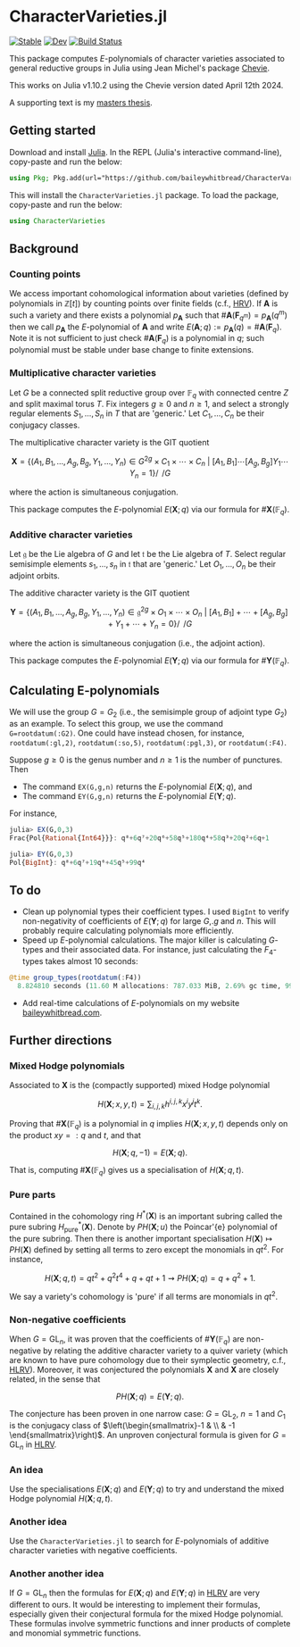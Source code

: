 # CharacterVarieties.jl

[![Stable](https://img.shields.io/badge/docs-stable-blue.svg)](https://baileywhitbread.github.io/CharacterVarieties.jl/stable/)
[![Dev](https://img.shields.io/badge/docs-dev-blue.svg)](https://baileywhitbread.github.io/CharacterVarieties.jl/dev/)
[![Build Status](https://github.com/baileywhitbread/CharacterVarieties.jl/actions/workflows/CI.yml/badge.svg?branch=master)](https://github.com/baileywhitbread/CharacterVarieties.jl/actions/workflows/CI.yml?query=branch%3Amaster)


This package computes $E$-polynomials of character varieties associated to general reductive groups in Julia using Jean Michel's package [Chevie](https://github.com/jmichel7/Chevie.jl). 

This works on Julia v1.10.2 using the Chevie version dated April 12th 2024. 

A supporting text is my [masters thesis](https://baileywhitbread.com/files/24_mphil_thesis.pdf).

## Getting started
Download and install [Julia](https://julialang.org/downloads/). In the REPL (Julia's interactive command-line), copy-paste and run the below:

```julia
using Pkg; Pkg.add(url="https://github.com/baileywhitbread/CharacterVarieties.jl")
```

This will install the `CharacterVarieties.jl` package. To load the package, copy-paste and run the below:

```julia
using CharacterVarieties
```




## Background
### Counting points
We access important cohomological information about varieties (defined by polynomials in $\mathbb{Z}[t]$) by counting points over finite fields (c.f., [HRV](https://link.springer.com/article/10.1007/s00222-008-0142-x)). If $\mathbf{A}$ is such a variety and there exists a polynomial $p_\mathbf{A}$ such that $`\#\mathbf{A}(\mathbf{F}_{q^m})=p_\mathbf{A}(q^m)`$ then we call $p_\mathbf{A}$ the $E$-polynomial of $\mathbf{A}$ and write $`E(\mathbf{A};q):=p_\mathbf{A}(q)=\#\mathbf{A}(\mathbf{F}_q)`$. Note it is not sufficient to just check $`\#\mathbf{A}(\mathbf{F}_{q})`$ is a polynomial in $q$; such polynomial must be stable under base change to finite extensions.

### Multiplicative character varieties
Let $G$ be a connected split reductive group over $\mathbb{F}_q$ with connected centre $Z$ and split maximal torus $T$. Fix integers $g\geq 0$ and $n\geq 1$, and select a strongly regular elements $S_1,\ldots,S_n$ in $T$ that are 'generic.' Let $C_1,\ldots,C_n$ be their conjugacy classes. 

The multiplicative character variety is the GIT quotient
```math
\mathbf{X} = \bigg\{(A_1,B_1,\ldots,A_g,B_g,Y_1,\ldots,Y_n)\in G^{2g}\times C_1\times \cdots\times C_n\ \bigg|\ [A_1,B_1]\cdots[A_g,B_g]Y_1\cdots Y_n = 1\bigg\}\bigg/\!\!\!\!\!\bigg/G
```
where the action is simultaneous conjugation. 

This package computes the $E$-polynomial $E(\mathbf{X};q)$ via our formula for $`\#\mathbf{X}(\mathbb{F}_q)`$.  

### Additive character varieties
Let $\mathfrak{g}$ be the Lie algebra of $G$ and let $\mathfrak{t}$ be the Lie algebra of $T$. Select regular semisimple elements $s_1,\ldots,s_n$ in $\mathfrak{t}$ that are 'generic.' Let $O_1,\ldots,O_n$ be their adjoint orbits. 

The additive character variety is the GIT quotient
```math
\mathbf{Y} = \bigg\{(A_1,B_1,\ldots,A_g,B_g,Y_1,\ldots,Y_n)\in \mathfrak{g}^{2g}\times O_1\times \cdots\times O_n\ \bigg|\ [A_1,B_1]+\cdots+[A_g,B_g] + Y_1+ \cdots + Y_n = 0\bigg\}\bigg/\!\!\!\!\!\bigg/G
```
where the action is simultaneous conjugation (i.e., the adjoint action). 

This package computes the $E$-polynomial $E(\mathbf{Y};q)$ via our formula for $`\#\mathbf{Y}(\mathbb{F}_q)`$.  


## Calculating E-polynomials
We will use the group $G=G_2$ (i.e., the semisimple group of adjoint type $G_2$) as an example. To select this group, we use the command `G=rootdatum(:G2)`. One could have instead chosen, for instance, `rootdatum(:gl,2)`, `rootdatum(:so,5)`, `rootdatum(:pgl,3)`, or `rootdatum(:F4)`.

Suppose $g\geq 0$ is the genus number and $n\geq 1$ is the number of punctures. Then
- The command `EX(G,g,n)` returns the $E$-polynomial $E(\mathbf{X};q)$, and
- The command `EY(G,g,n)` returns the $E$-polynomial $E(\mathbf{Y};q)$.

For instance, 
```julia
julia> EX(G,0,3)
Frac{Pol{Rational{Int64}}}: q⁸+6q⁷+20q⁶+58q⁵+180q⁴+58q³+20q²+6q+1

julia> EY(G,0,3)
Pol{BigInt}: q⁸+6q⁷+19q⁶+45q⁵+99q⁴
```



## To do
- Clean up polynomial types their coefficient types. I used `BigInt` to verify non-negativity of coefficients of $E(\mathbf{Y};q)$ for large $G$,.$g$ and $n$. This will probably require calculating polynomials more efficiently.
- Speed up $E$-polynomial calculations. The major killer is calculating $G$-types and their associated data. For instance, just calculating the $F_4$-types takes almost 10 seconds:
```julia
@time group_types(rootdatum(:F4))
  8.824810 seconds (11.60 M allocations: 787.033 MiB, 2.69% gc time, 99.45% compilation time)
```
- Add real-time calculations of $E$-polynomials on my website [baileywhitbread.com](https://www.baileywhitbread.com).




## Further directions

### Mixed Hodge polynomials
Associated to $\mathbf{X}$ is the (compactly supported) mixed Hodge polynomial
```math
H(\mathbf{X};x,y,t) = \sum_{i,j,k} h^{i,j,k} x^i y^j t^k.
```
Proving that $`\#\mathbf{X}(\mathbb{F}_q)`$ is a polynomial in $q$ implies $H(\mathbf{X};x,y,t)$ depends only on the product $xy=:q$ and $t$, and that
```math
H(\mathbf{X};q,-1) = E(\mathbf{X};q).
```
That is, computing $`\#\mathbf{X}(\mathbb{F}_q)`$ gives us a specialisation of $H(\mathbf{X};q,t)$. 

### Pure parts
Contained in the cohomology ring $H^\ast(\mathbf{X})$ is an important subring called the pure subring $H^\ast_\mathrm{pure}(\mathbf{X})$. Denote by $PH(\mathbf{X};u)$ the Poincar\'{e} polynomial of the pure subring. Then there is another important specialisation $H(\mathbf{X})\mapsto PH(\mathbf{X})$ defined by setting all terms to zero except the monomials in $qt^2$. For instance, 
```math
H(\mathbf{X};q,t)=qt^2 + q^2t^4 + q + qt + 1 \rightsquigarrow PH(\mathbf{X};q)=q+q^2+1.
```
We say a variety's cohomology is 'pure' if all terms are monomials in $qt^2$. 

### Non-negative coefficients
When $G=\mathrm{GL}_n$, it was proven that the coefficients of $`\#\mathbf{Y}(\mathbb{F}_q)`$ are non-negative by relating the additive character variety to a quiver variety (which are known to have pure cohomology due to their symplectic geometry, c.f., [HLRV](https://projecteuclid.org/journals/duke-mathematical-journal/volume-160/issue-2/Arithmetic-harmonic-analysis-on-character-and-quiver-varieties/10.1215/00127094-1444258.full)). Moreover, it was conjectured the polynomials $\mathbf{X}$ and $\mathbf{X}$ are closely related, in the sense that

```math
PH(\mathbf{X};q) = E(\mathbf{Y};q).
```

The conjecture has been proven in one narrow case: $G=\mathrm{GL}_2$, $n=1$ and $C_1$ is the conjugacy class of $`\left(\begin{smallmatrix}-1 & \\ & -1 \end{smallmatrix}\right)`$. An unproven conjectural formula is given for $G=\mathrm{GL}_n$ in [HLRV](https://projecteuclid.org/journals/duke-mathematical-journal/volume-160/issue-2/Arithmetic-harmonic-analysis-on-character-and-quiver-varieties/10.1215/00127094-1444258.full). 


### An idea
Use the specialisations $E(\mathbf{X};q)$ and $E(\mathbf{Y};q)$ to try and understand the mixed Hodge polynomial $H(\mathbf{X};q,t)$.

### Another idea
Use the `CharacterVarieties.jl` to search for $E$-polynomials of additive character varieties with negative coefficients.

### Another another idea
If $G=\mathrm{GL}_n$ then the formulas for $E(\mathbf{X};q)$ and $E(\mathbf{Y};q)$ in [HLRV](https://projecteuclid.org/journals/duke-mathematical-journal/volume-160/issue-2/Arithmetic-harmonic-analysis-on-character-and-quiver-varieties/10.1215/00127094-1444258.full) are very different to ours. It would be interesting to implement their formulas, especially given their conjectural formula for the mixed Hodge polynomial. These formulas involve symmetric functions and inner products of complete and monomial symmetric functions.  